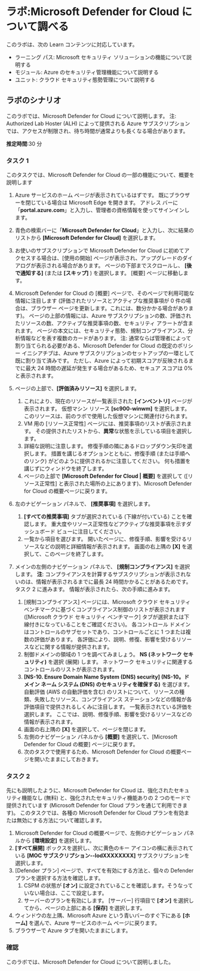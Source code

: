 <!---
---
ラボ: タイトル: 'Microsoft Defender for Cloud の詳細を確認する' ラーニング パス/モジュール/ユニット: 'ラーニング パス: Microsoft セキュリティ ソリューションの機能について説明する; モジュール 2: Azure のセキュリティ管理機能について説明する; ユニット 3: クラウド セキュリティ態勢管理について説明する'
---
--->

# ラボ:Microsoft Defender for Cloud について調べる

このラボは、次の Learn コンテンツに対応しています。

- ラーニング パス: Microsoft セキュリティ ソリューションの機能について説明する
- モジュール: Azure のセキュリティ管理機能について説明する
- ユニット: クラウド セキュリティ態勢管理について説明する

## ラボのシナリオ

このラボでは、Microsoft Defender for Cloud について説明します。  注: Authorized Lab Hoster (ALH) によって提供される Azure サブスクリプションでは、アクセスが制限され、待ち時間が通常よりも長くなる場合があります。

**推定時間**:30 分

### タスク 1

このタスクでは、Microsoft Defender for Cloud の一部の機能について、概要を説明します

1. Azure サービスのホーム ページが表示されているはずです。  既にブラウザーを閉じている場合は Microsoft Edge を開きます。 アドレス バーに「**portal.azure.com**」と入力し、管理者の資格情報を使ってサインインします。

1. 青色の検索バーに「**Microsoft Defender for Cloud**」と入力し、次に結果のリストから **[Microsoft Defender for Cloud]** を選択します。

1. お使いのサブスクリプションで Microsoft Defender for Cloud に初めてアクセスする場合は、[使用の開始] ページが表示され、アップグレードのダイアログが表示される場合があります。  ページの下部までスクロールし、 **[後で通知する]** (または **[スキップ]** ) を選択します。  [概要] ページに移動します。

1. Microsoft Defender for Cloud の [概要] ページで、そのページで利用可能な情報に注目します (評価されたリソースとアクティブな推奨事項が 0 件の場合は、ブラウザー ページを更新します。これには、数分かかる場合があります)。  ページの上部の情報には、Azure サブスクリプションの数、評価されたリソースの数、アクティブな推奨事項の数、セキュリティ アラートが含まれます。  ページの本文には、セキュリティ態勢、規制コンプライアンス、分析情報などを表す複数のカードがあります。  注: 通常ならば管理者によって割り当てられる必要がある、Microsoft Defender for Cloud の既定のポリシー イニシアチブは、Azure サブスクリプションのセットアップの一環として既に割り当て済みです。 ただし、Azure によって初期スコアが反映されるまでに最大 24 時間の遅延が発生する場合があるため、セキュア スコアは 0% と表示されます。

1. ページの上部で、**[評価済みリソース]** を選択します。 
    1. これにより、現在のリソースが一覧表示された **[インベントリ]** ページが表示されます。 仮想マシン リソース **[sc900-winwm]** を選択します。 このリソースは、前のラボで使用した仮想マシンに関連付けられます。
    1. VM 用の [リソース正常性] ページには、推奨事項のリストが表示されます。  その提供されたリストから、**異常**な状態を示している項目を選択します。
    1. 詳細な説明に注意します。  修復手順の隣にあるドロップダウン矢印を選択します。 措置を講じるオプションとともに、修復手順 (または手順へのリンク) がどのように提供されるかに注意してください。  何も措置を講じずにウィンドウを終了します。
    1. ページの上部で **[Microsoft Defender for Cloud | 概要]** を選択して ([リソース正常性] と表示された場所の上にあります)、Microsoft Defender for Cloud の概要ページに戻ります。

1. 左のナビゲーション パネルで、 **[推奨事項]** を選択します。  
    1. **[すべての推奨事項]** タブが選択されている (下線が付いている) ことを確認します。  重大度やリソース正常性などアクティブな推奨事項を示すダッシュボード ビューに注目してください。
    1. 一覧から項目を選びます。  開いたページに、修復手順、影響を受けるリソースなどの説明と詳細情報が表示されます。 画面の右上隅の **[X]** を選択して、このページを終了します。

1. メインの左側のナビゲーション パネルで、 **[規制コンプライアンス]** を選択します。  **注**: コンプライアンスを計算するサブスクリプションが表示されないのは、情報が表示されるまでに最長 24 時間かかることがあるためです。 タスク 2 に進みます。  情報が表示されたら、次の手順に進みます。
    1. [規制コンプライアンス] ページには、Microsoft クラウド セキュリティ ベンチマークに基づくコンプライアンス制御のリストが表示されます ([Microsoft クラウド セキュリティ ベンチマーク] タブが選択または下線付きになっていることをご確認ください)。 各コントロール ドメインはコントロールのサブセットであり、コントロールごとに 1 つまたは複数の評価があります。 各評価により、説明、修復、影響を受けるリソースなどに関する情報が提供されます。
    1. 制御ドメインの領域の 1 つを調べてみましょう。 **NS (ネットワーク セキュリティ)** を選択 (展開) します。 ネットワーク セキュリティに関連するコントロールのリストが表示されます。
    1. **[NS-10. Ensure Domain Name System (DNS) security] (NS-10。ドメイン ネーム システム (DNS) のセキュリティを確保する)** を選びます。 自動評価 (AWS の自動評価を含む) のリストについて、リソースの種類、失敗したリソース、コンプライアンス ステーションなどの情報が各評価項目で提供されるしくみに注目します。 一覧表示されている評価を選択します。  ここでは、説明、修復手順、影響を受けるリソースなどの情報が表示されます。
    1. 画面の右上隅の **[X]** を選択して、ページを閉じます。
    1. 左側のナビゲーション パネルから **[概要]** を選択して、[Microsoft Defender for Cloud の概要] ページに戻ります。
    1. 次のタスクで使用するため、Microsoft Defender for Cloud の概要ページを開いたままにしておきます。

### タスク 2

先にも説明したように、Microsoft Defender for Cloud は、強化されたセキュリティ機能なし (無料) と、強化されたセキュリティ機能ありの 2 つのモードで提供されています (Microsoft Defender for Cloud プランを通じて利用できます)。 このタスクでは、各種の Microsoft Defender for Cloud プランを有効または無効にする方法について確認します。

1. Microsoft Defender for Cloud の概要ページで、左側のナビゲーション パネルから **[環境設定]** を選択します。
1. **[すべて展開]** ボックスを選択し、次に黄色のキー アイコンの横に表示されている **[MOC サブスクリプション--lodXXXXXXXX]** サブスクリプションを選択します。
1. [Defender プラン] ページで、すべてを有効にする方法と、個々の Defender プランを選択する方法を確認します。 
    1. CSPM の状態が **[オン]** に設定されていることを確認します。そうなっていない場合は、ここで設定します。  
    1. サーバーのプランを有効にします。  [サーバー] 行項目で **[オン]** を選択してから、ページの上部にある **[保存]** を選択します。
1. ウィンドウの左上隅、Microsoft Azure という青いバーのすぐ下にある **[ホーム]** を選んで、Azure サービスのホーム ページに戻ります。
1. ブラウザーで Azure タブを開いたままにします。

### 確認

このラボでは、Microsoft Defender for Cloud について説明しました。
